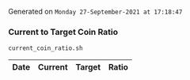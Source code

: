Generated on `Monday 27-September-2021 at 17:18:47`

### Current to Target Coin Ratio
`current_coin_ratio.sh`

Date|Current|Target|Ratio
---|---|---|---
